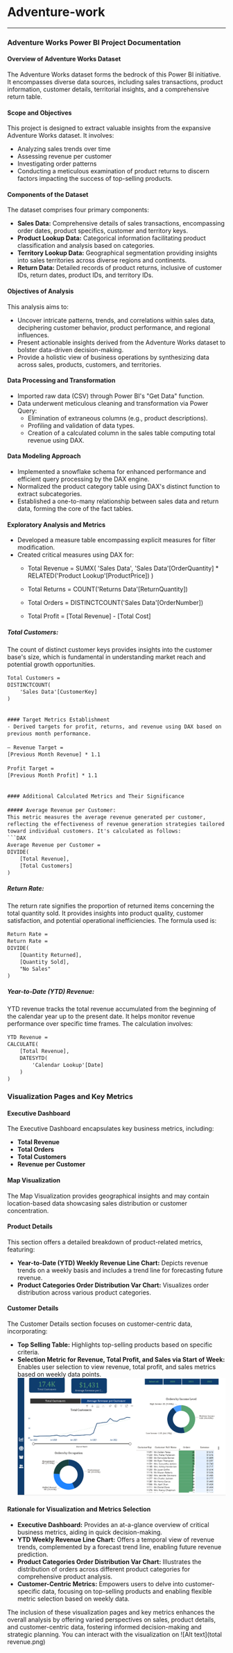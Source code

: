 # Adventure-work


---

### Adventure Works Power BI Project Documentation

#### Overview of Adventure Works Dataset
The Adventure Works dataset forms the bedrock of this Power BI initiative. It encompasses diverse data sources, including sales transactions, product information, customer details, territorial insights, and a comprehensive return table.

#### Scope and Objectives
This project is designed to extract valuable insights from the expansive Adventure Works dataset. It involves:
- Analyzing sales trends over time
- Assessing revenue per customer
- Investigating order patterns
- Conducting a meticulous examination of product returns to discern factors impacting the success of top-selling products.

#### Components of the Dataset
The dataset comprises four primary components:
- **Sales Data:** Comprehensive details of sales transactions, encompassing order dates, product specifics, customer and territory keys.
- **Product Lookup Data:** Categorical information facilitating product classification and analysis based on categories.
- **Territory Lookup Data:** Geographical segmentation providing insights into sales territories across diverse regions and continents.
- **Return Data:** Detailed records of product returns, inclusive of customer IDs, return dates, product IDs, and territory IDs.

#### Objectives of Analysis
This analysis aims to:
- Uncover intricate patterns, trends, and correlations within sales data, deciphering customer behavior, product performance, and regional influences.
- Present actionable insights derived from the Adventure Works dataset to bolster data-driven decision-making.
- Provide a holistic view of business operations by synthesizing data across sales, products, customers, and territories.

#### Data Processing and Transformation
- Imported raw data (CSV) through Power BI's "Get Data" function.
- Data underwent meticulous cleaning and transformation via Power Query:
  - Elimination of extraneous columns (e.g., product descriptions).
  - Profiling and validation of data types.
  - Creation of a calculated column in the sales table computing total revenue using DAX.

#### Data Modeling Approach
- Implemented a snowflake schema for enhanced performance and efficient query processing by the DAX engine.
- Normalized the product category table using DAX's distinct function to extract subcategories.
- Established a one-to-many relationship between sales data and return data, forming the core of the fact tables.

#### Exploratory Analysis and Metrics
- Developed a measure table encompassing explicit measures for filter modification.
- Created critical measures using DAX for:
  - Total Revenue =
SUMX(
    'Sales Data',
    'Sales Data'[OrderQuantity] * RELATED('Product Lookup'[ProductPrice])
)

  - Total Returns =
COUNT('Returns Data'[ReturnQuantity])

  - Total Orders =
DISTINCTCOUNT('Sales Data'[OrderNumber])


  -  Total Profit =
[Total Revenue] - [Total Cost]

##### Total Customers:
The count of distinct customer keys provides insights into the customer base's size, which is fundamental in understanding market reach and potential growth opportunities.
```DAX
Total Customers = 
DISTINCTCOUNT(
    'Sales Data'[CustomerKey]
)


#### Target Metrics Establishment
- Derived targets for profit, returns, and revenue using DAX based on previous month performance.

— Revenue Target =
[Previous Month Revenue] * 1.1

Profit Target =
[Previous Month Profit] * 1.1


#### Additional Calculated Metrics and Their Significance

##### Average Revenue per Customer:
This metric measures the average revenue generated per customer, reflecting the effectiveness of revenue generation strategies tailored toward individual customers. It's calculated as follows:
```DAX
Average Revenue per Customer = 
DIVIDE(
    [Total Revenue], 
    [Total Customers]
)
```

##### Return Rate:
The return rate signifies the proportion of returned items concerning the total quantity sold. It provides insights into product quality, customer satisfaction, and potential operational inefficiencies. The formula used is:
```DAX
Return Rate = 
Return Rate = 
DIVIDE(
    [Quantity Returned],
    [Quantity Sold],
    "No Sales"
)
```

##### Year-to-Date (YTD) Revenue:
YTD revenue tracks the total revenue accumulated from the beginning of the calendar year up to the present date. It helps monitor revenue performance over specific time frames. The calculation involves:
```DAX
YTD Revenue = 
CALCULATE(
    [Total Revenue],
    DATESYTD(
        'Calendar Lookup'[Date]
    )
) 
```



### Visualization Pages and Key Metrics

#### Executive Dashboard
The Executive Dashboard encapsulates key business metrics, including:
- **Total Revenue**
- **Total Orders**
- **Total Customers**
- **Revenue per Customer**

#### Map Visualization
The Map Visualization provides geographical insights and may contain location-based data showcasing sales distribution or customer concentration.

#### Product Details
This section offers a detailed breakdown of product-related metrics, featuring:
- **Year-to-Date (YTD) Weekly Revenue Line Chart:** Depicts revenue trends on a weekly basis and includes a trend line for forecasting future revenue.
- **Product Categories Order Distribution Var Chart:** Visualizes order distribution across various product categories.

#### Customer Details
The Customer Details section focuses on customer-centric data, incorporating:
- **Top Selling Table:** Highlights top-selling products based on specific criteria.
- **Selection Metric for Revenue, Total Profit, and Sales via Start of Week:** Enables user selection to view revenue, total profit, and sales metrics based on weekly data points.
![Customer Detail Page](https://github.com/Tymnastic/Adventure-work/blob/main/Customer%20details.png)


#### Rationale for Visualization and Metrics Selection
- **Executive Dashboard:** Provides an at-a-glance overview of critical business metrics, aiding in quick decision-making.
- **YTD Weekly Revenue Line Chart:** Offers a temporal view of revenue trends, complemented by a forecast trend line, enabling future revenue prediction.
- **Product Categories Order Distribution Var Chart:** Illustrates the distribution of orders across different product categories for comprehensive product analysis.
- **Customer-Centric Metrics:** Empowers users to delve into customer-specific data, focusing on top-selling products and enabling flexible metric selection based on weekly data.

The inclusion of these visualization pages and key metrics enhances the overall analysis by offering varied perspectives on sales, product details, and customer-centric data, fostering informed decision-making and strategic planning.
You can interact with the visualization on 
![Alt text](total revenue.png)

